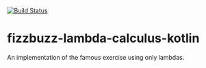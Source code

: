 [![Build Status](https://travis-ci.org/memoizr/fizzbuzz-lambda-calculus-kotlin.svg?branch=master)](https://travis-ci.org/memoizr/fizzbuzz-lambda-calculus-kotlin)
# fizzbuzz-lambda-calculus-kotlin
An implementation of the famous exercise using only lambdas.
